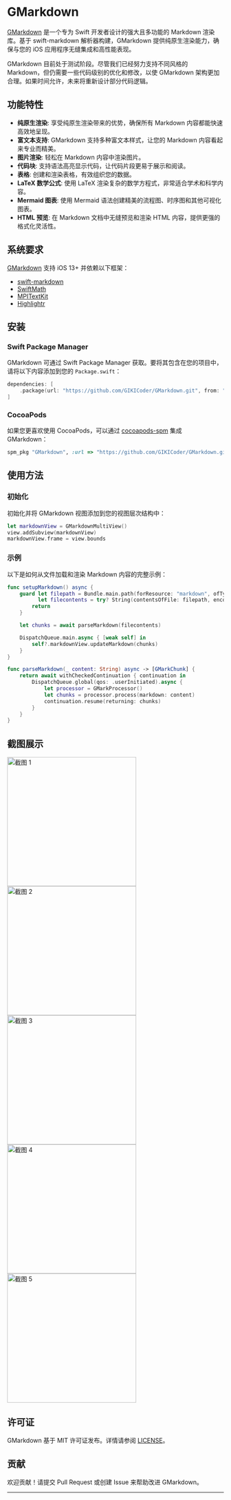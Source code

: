 # GMarkdown

[GMarkdown](https://github.com/GIKICoder/GMarkdown.git) 是一个专为 Swift 开发者设计的强大且多功能的 Markdown 渲染库。基于 swift-markdown 解析器构建，GMarkdown 提供纯原生渲染能力，确保与您的 iOS 应用程序无缝集成和高性能表现。

GMarkdown 目前处于测试阶段。尽管我们已经努力支持不同风格的 Markdown，但仍需要一些代码级别的优化和修改，以使 GMarkdown 架构更加合理。如果时间允许，未来将重新设计部分代码逻辑。

## 功能特性

- **纯原生渲染**: 享受纯原生渲染带来的优势，确保所有 Markdown 内容都能快速高效地呈现。
- **富文本支持**: GMarkdown 支持多种富文本样式，让您的 Markdown 内容看起来专业而精美。
- **图片渲染**: 轻松在 Markdown 内容中渲染图片。
- **代码块**: 支持语法高亮显示代码，让代码片段更易于展示和阅读。
- **表格**: 创建和渲染表格，有效组织您的数据。
- **LaTeX 数学公式**: 使用 LaTeX 渲染复杂的数学方程式，非常适合学术和科学内容。
- **Mermaid 图表**: 使用 Mermaid 语法创建精美的流程图、时序图和其他可视化图表。
- **HTML 预览**: 在 Markdown 文档中无缝预览和渲染 HTML 内容，提供更强的格式化灵活性。

## 系统要求

[GMarkdown](https://github.com/GIKICoder/GMarkdown.git) 支持 iOS 13+ 并依赖以下框架：

- [swift-markdown](https://github.com/apple/swift-markdown.git)
- [SwiftMath](https://github.com/mgriebling/SwiftMath.git)
- [MPITextKit](https://github.com/meitu/MPITextKit.git)
- [Highlightr](https://github.com/raspu/Highlightr.git)

## 安装

### Swift Package Manager

GMarkdown 可通过 Swift Package Manager 获取。要将其包含在您的项目中，请将以下内容添加到您的 `Package.swift`：

```swift
dependencies: [
    .package(url: "https://github.com/GIKICoder/GMarkdown.git", from: "0.0.6")
]
```

### CocoaPods

如果您更喜欢使用 CocoaPods，可以通过 [cocoapods-spm](https://github.com/kronenthaler/cocoapods-spm) 集成 GMarkdown：

```ruby
spm_pkg "GMarkdown", :url => "https://github.com/GIKICoder/GMarkdown.git", :branch => "main"
```

## 使用方法

### 初始化

初始化并将 GMarkdown 视图添加到您的视图层次结构中：

```swift
let markdownView = GMarkdownMultiView()
view.addSubview(markdownView)
markdownView.frame = view.bounds
```

### 示例

以下是如何从文件加载和渲染 Markdown 内容的完整示例：

```swift
func setupMarkdown() async {
    guard let filepath = Bundle.main.path(forResource: "markdown", ofType: nil),
          let filecontents = try? String(contentsOfFile: filepath, encoding: .utf8) else {
        return
    }

    let chunks = await parseMarkdown(filecontents)

    DispatchQueue.main.async { [weak self] in
        self?.markdownView.updateMarkdown(chunks)
    }
}

func parseMarkdown(_ content: String) async -> [GMarkChunk] {
    return await withCheckedContinuation { continuation in
        DispatchQueue.global(qos: .userInitiated).async {
            let processor = GMarkProcessor()
            let chunks = processor.process(markdown: content)
            continuation.resume(returning: chunks)
        }
    }
}
```

## 截图展示

<a href="https://github.com/GIKICoder/GMarkdown/blob/main/screenshot/1.png"><img src="https://github.com/GIKICoder/GMarkdown/blob/main/screenshot/1.png" alt="截图 1" width="300"/></a>
<a href="https://github.com/GIKICoder/GMarkdown/blob/main/screenshot/2.png"><img src="https://github.com/GIKICoder/GMarkdown/blob/main/screenshot/2.png" alt="截图 2" width="300"/></a>
<a href="https://github.com/GIKICoder/GMarkdown/blob/main/screenshot/3.png"><img src="https://github.com/GIKICoder/GMarkdown/blob/main/screenshot/3.png" alt="截图 3" width="300"/></a>
<a href="https://github.com/GIKICoder/GMarkdown/blob/main/screenshot/4.png"><img src="https://github.com/GIKICoder/GMarkdown/blob/main/screenshot/4.png" alt="截图 4" width="300"/></a>
<a href="https://github.com/GIKICoder/GMarkdown/blob/main/screenshot/5.png"><img src="https://github.com/GIKICoder/GMarkdown/blob/main/screenshot/5.png" alt="截图 5" width="300"/></a>

## 许可证

GMarkdown 基于 MIT 许可证发布。详情请参阅 [LICENSE](./LICENSE)。

## 贡献

欢迎贡献！请提交 Pull Request 或创建 Issue 来帮助改进 GMarkdown。

---
